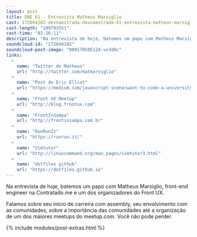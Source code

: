```yaml
---
layout: post
title: DNE 61 - Entrevista Matheus Marsiglio
cast: 272694102-devnaestrada-devnaestrada-61-entrevista-matheus-marsiglio.mp3
cast-length: "109793551"
cast-time: "01:16:11"
description: "Na entrevista de hoje, batemos um papo com Matheus Marsiglio, front-end engineer na Contratado.me e um dos organizadores do Front UX."
soundcloud-id: "272694102"
soundcloud-post-image: "000170595124-vv3d8c"
links:
  -
    name: "Twitter do Matheus"
    url: "http://twitter.com/matmarsiglio"
  -
    name: "Post do Eric Elliot"
    url: "https://medium.com/javascript-scene/want-to-code-a-university-degree-might-be-a-huge-waste-of-time-81e1817a2ef0"
  -
    name: "Front UX Meetup"
    url: "http://blog.frontux.com"
  -
    name: "FrontInSampa"
    url: "http://frontinsampa.com.br"
  -
    name: "RunRunIt"
    url: "https://runrun.it/"
  -
    name: "Vimtutor"
    url: "http://linuxcommand.org/man_pages/vimtutor1.html"
  -
    name: "dotfiles github"
    url: "https://dotfiles.github.io"
---
```


Na entrevista de hoje, batemos um papo com Matheus Marsiglio, front-end engineer na Contratado.me e um dos organizadores do Front UX.

Falamos sobre seu início de carreira com assembly, seu envolvimento com as comunidades, sobre a importância das comunidades até a organização de um dos maiores meetups do meetup.com. Você não pode perder.

{% include modules/post-extras.html %}